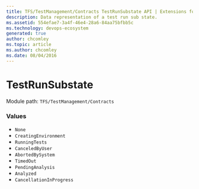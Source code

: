 ```yaml
---
title: TFS/TestManagement/Contracts TestRunSubstate API | Extensions for Azure DevOps Services
description: Data representation of a test run sub state.
ms.assetid: 554efae7-3a4f-46e4-28a6-84aa75bfbb5c
ms.technology: devops-ecosystem
generated: true
author: chcomley
ms.topic: article
ms.author: chcomley
ms.date: 08/04/2016
---
```


# TestRunSubstate

Module path: `TFS/TestManagement/Contracts`

### Values

* `None`
* `CreatingEnvironment`
* `RunningTests`
* `CanceledByUser`
* `AbortedBySystem`
* `TimedOut`
* `PendingAnalysis`
* `Analyzed`
* `CancellationInProgress`
